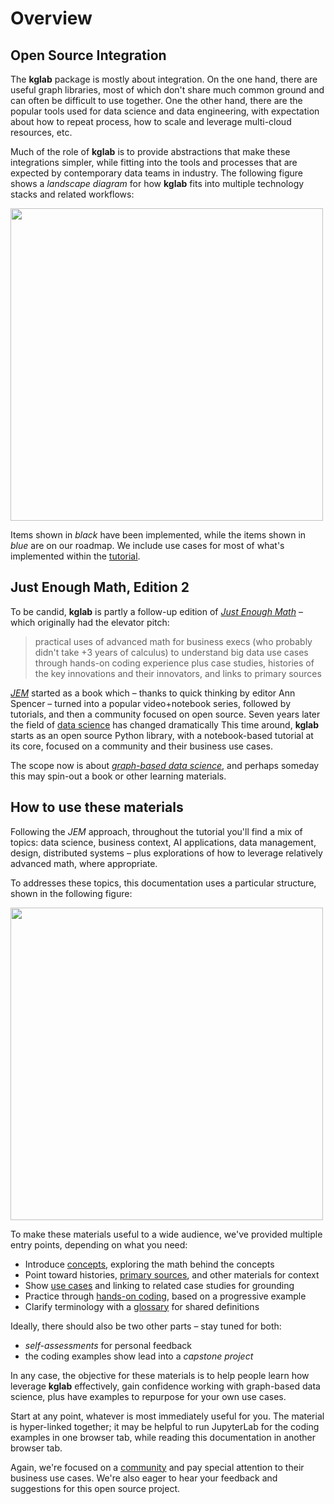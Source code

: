 # Overview

## Open Source Integration

The **kglab** package is mostly about integration.
On the one hand, there are useful graph libraries, most of which don't
share much common ground and can often be difficult to use together.
One the other hand, there are the popular tools used for data science
and data engineering, with expectation about how to repeat process,
how to scale and leverage multi-cloud resources, etc.

Much of the role of **kglab** is to provide abstractions that make
these integrations simpler, while fitting into the tools and processes
that are expected by contemporary data teams in industry.
The following figure shows a *landscape diagram* for how **kglab**
fits into multiple technology stacks and related workflows:

<a href="../assets/landscape.png" target="_blank"><img src="../assets/landscape.png" width="500" /></a>

Items shown in *black* have been implemented, while the items shown in
*blue* are on our roadmap.
We include use cases for most of what's
implemented within the [tutorial](../tutorial/).


## Just Enough Math, Edition 2

To be candid, **kglab** is partly a follow-up edition of 
[*Just Enough Math*](../biblio/#nathan2014jem)
– which originally had the elevator pitch: 

> practical uses of advanced math for business execs (who probably didn't take +3 years of calculus) to understand big data use cases through hands-on coding experience plus case studies, histories of the key innovations and their innovators, and links to primary sources

[*JEM*](../biblio/#nathan2014jem) started as a book which –
thanks to quick thinking by editor Ann Spencer – 
turned into a popular video+notebook series,
followed by tutorials, and then a community focused on open source.
Seven years later the field of 
[data science](../glossary/#data-science)
has changed dramatically
This time around, **kglab** starts as an open source Python library,
with a notebook-based tutorial at its core,
focused on a community and their business use cases.

The scope now is about
[*graph-based data science*](../glossary/#graph-based-data-science),
and perhaps someday this may spin-out a book or other learning materials.


## How to use these materials

Following the *JEM* approach, throughout the tutorial you'll find a
mix of topics:
data science, business context, AI applications, data management, 
design, distributed systems – plus explorations of how to leverage
relatively advanced math, where appropriate.

To addresses these topics, this documentation uses a particular
structure, shown in the following figure:

<a href="../assets/learning.png" target="_blank"><img src="../assets/learning.png" width="500" /></a>

To make these materials useful to a wide audience, we've provided
multiple entry points, depending on what you need:

  * Introduce [concepts](../concepts), exploring the math behind the concepts
  * Point toward histories, [primary sources](../biblio), and other materials for context
  * Show [use cases](../use_case) and linking to related case studies for grounding
  * Practice through [hands-on coding](../tutorial/), based on a progressive example
  * Clarify terminology with a [glossary](../glossary) for shared definitions

Ideally, there should also be two other parts – stay tuned for both:

  * *self-assessments* for personal feedback
  * the coding examples show lead into a *capstone project*

In any case, the objective for these materials is to help people learn
how leverage **kglab** effectively, gain confidence working with
graph-based data science, plus have examples to repurpose for your own
use cases.

Start at any point, whatever is most immediately useful for you.
The material is hyper-linked together; it may be helpful to run
JupyterLab for the coding examples in one browser tab, while reading
this documentation in another browser tab.

Again, we're focused on a [community](../#community-resources)
and pay special attention to their business use cases.
We're also eager to hear your feedback and suggestions for this 
open source project.
